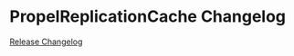 # PropelReplicationCache Changelog

[Release Changelog](https://github.com/spryker/propel-replication-cache/releases)
